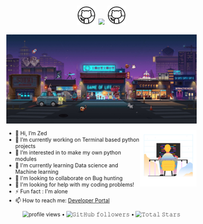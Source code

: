 <h1 align="center">
  <a>
    <img width="50px" src="https://github.com/ZedUnknown/ZedUnknown/blob/main/gif/github.gif" />
  </a>
  <a><img src="https://readme-typing-svg.herokuapp.com?font=Noto+Sans+Japanese&size=35&duration=3500&pause=3000&color=AE2828&center=true&vCenter=true&width=500&height=40&lines=%E3%81%93%E3%82%93%E3%81%AB%E3%81%A1%E3%81%AF%E3%83%97%E3%83%AD%E3%82%B0%E3%83%A9%E3%83%9E%E3%83%BC+!" /></a>

  <a target="main">
    <img width="50px" src="https://github.com/ZedUnknown/ZedUnknown/blob/main/gif/github.gif" />
    
  </a>
</h1>

<p align="center">
<img width="830px" src="https://github.com/ZedUnknown/ZedUnknown/blob/main/Assets/png/banner-resized.png" />
</p align="center">

<a>
    <img align="right" width="150px" src="https://github.com/ZedUnknown/ZedUnknown/blob/main/Assets/gif/programmer.gif" />
</a>

- 👋 Hi, I’m Zed
- 🔭 I’m currently working on Terminal based python projects
- 👀 I’m interested in to make my own python modules
- 📕 I'm currently learning Data science and Machine learning
- 🤝 I'm looking to collaborate on Bug hunting
- 🤔 I'm looking for help with my coding problems!
- ⚡ Fun fact : I'm alone
- 📫 How to reach me: [Developer Portal](**coding.developerportal@gmail.com**)

<p align="center">
  <img alt = "profile views" src="https://komarev.com/ghpvc/?username=ZedUnknown&style=flat&color=brightgreen"> •
  <img alt="𝙶𝚒𝚝𝙷𝚞𝚋 𝚏𝚘𝚕𝚕𝚘𝚠𝚎𝚛𝚜" src="https://img.shields.io/github/followers/ZedUnknown?label=Followers&style=social"> •   
  <img src="https://img.shields.io/github/stars/ZedUnknown?label=Stars" alt="𝚃𝚘𝚝𝚊𝚕 𝚂𝚝𝚊𝚛𝚜">
</p>
